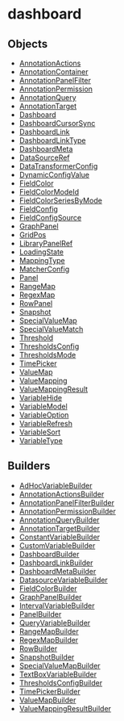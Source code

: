 # <span class="badge package-core"></span> dashboard

## Objects

 * <span class="badge object-type-interface"></span> [AnnotationActions](./object-AnnotationActions.md)
 * <span class="badge object-type-interface"></span> [AnnotationContainer](./object-AnnotationContainer.md)
 * <span class="badge object-type-interface"></span> [AnnotationPanelFilter](./object-AnnotationPanelFilter.md)
 * <span class="badge object-type-interface"></span> [AnnotationPermission](./object-AnnotationPermission.md)
 * <span class="badge object-type-interface"></span> [AnnotationQuery](./object-AnnotationQuery.md)
 * <span class="badge object-type-interface"></span> [AnnotationTarget](./object-AnnotationTarget.md)
 * <span class="badge object-type-interface"></span> [Dashboard](./object-Dashboard.md)
 * <span class="badge object-type-enum"></span> [DashboardCursorSync](./object-DashboardCursorSync.md)
 * <span class="badge object-type-interface"></span> [DashboardLink](./object-DashboardLink.md)
 * <span class="badge object-type-enum"></span> [DashboardLinkType](./object-DashboardLinkType.md)
 * <span class="badge object-type-interface"></span> [DashboardMeta](./object-DashboardMeta.md)
 * <span class="badge object-type-interface"></span> [DataSourceRef](./object-DataSourceRef.md)
 * <span class="badge object-type-interface"></span> [DataTransformerConfig](./object-DataTransformerConfig.md)
 * <span class="badge object-type-interface"></span> [DynamicConfigValue](./object-DynamicConfigValue.md)
 * <span class="badge object-type-interface"></span> [FieldColor](./object-FieldColor.md)
 * <span class="badge object-type-enum"></span> [FieldColorModeId](./object-FieldColorModeId.md)
 * <span class="badge object-type-enum"></span> [FieldColorSeriesByMode](./object-FieldColorSeriesByMode.md)
 * <span class="badge object-type-interface"></span> [FieldConfig](./object-FieldConfig.md)
 * <span class="badge object-type-interface"></span> [FieldConfigSource](./object-FieldConfigSource.md)
 * <span class="badge object-type-interface"></span> [GraphPanel](./object-GraphPanel.md)
 * <span class="badge object-type-interface"></span> [GridPos](./object-GridPos.md)
 * <span class="badge object-type-interface"></span> [LibraryPanelRef](./object-LibraryPanelRef.md)
 * <span class="badge object-type-enum"></span> [LoadingState](./object-LoadingState.md)
 * <span class="badge object-type-enum"></span> [MappingType](./object-MappingType.md)
 * <span class="badge object-type-interface"></span> [MatcherConfig](./object-MatcherConfig.md)
 * <span class="badge object-type-interface"></span> [Panel](./object-Panel.md)
 * <span class="badge object-type-interface"></span> [RangeMap](./object-RangeMap.md)
 * <span class="badge object-type-interface"></span> [RegexMap](./object-RegexMap.md)
 * <span class="badge object-type-interface"></span> [RowPanel](./object-RowPanel.md)
 * <span class="badge object-type-interface"></span> [Snapshot](./object-Snapshot.md)
 * <span class="badge object-type-interface"></span> [SpecialValueMap](./object-SpecialValueMap.md)
 * <span class="badge object-type-enum"></span> [SpecialValueMatch](./object-SpecialValueMatch.md)
 * <span class="badge object-type-interface"></span> [Threshold](./object-Threshold.md)
 * <span class="badge object-type-interface"></span> [ThresholdsConfig](./object-ThresholdsConfig.md)
 * <span class="badge object-type-enum"></span> [ThresholdsMode](./object-ThresholdsMode.md)
 * <span class="badge object-type-interface"></span> [TimePicker](./object-TimePicker.md)
 * <span class="badge object-type-interface"></span> [ValueMap](./object-ValueMap.md)
 * <span class="badge object-type-disjunction"></span> [ValueMapping](./object-ValueMapping.md)
 * <span class="badge object-type-interface"></span> [ValueMappingResult](./object-ValueMappingResult.md)
 * <span class="badge object-type-enum"></span> [VariableHide](./object-VariableHide.md)
 * <span class="badge object-type-interface"></span> [VariableModel](./object-VariableModel.md)
 * <span class="badge object-type-interface"></span> [VariableOption](./object-VariableOption.md)
 * <span class="badge object-type-enum"></span> [VariableRefresh](./object-VariableRefresh.md)
 * <span class="badge object-type-enum"></span> [VariableSort](./object-VariableSort.md)
 * <span class="badge object-type-enum"></span> [VariableType](./object-VariableType.md)
## Builders

 * <span class="badge builder"></span> [AdHocVariableBuilder](./builder-AdHocVariableBuilder.md)
 * <span class="badge builder"></span> [AnnotationActionsBuilder](./builder-AnnotationActionsBuilder.md)
 * <span class="badge builder"></span> [AnnotationPanelFilterBuilder](./builder-AnnotationPanelFilterBuilder.md)
 * <span class="badge builder"></span> [AnnotationPermissionBuilder](./builder-AnnotationPermissionBuilder.md)
 * <span class="badge builder"></span> [AnnotationQueryBuilder](./builder-AnnotationQueryBuilder.md)
 * <span class="badge builder"></span> [AnnotationTargetBuilder](./builder-AnnotationTargetBuilder.md)
 * <span class="badge builder"></span> [ConstantVariableBuilder](./builder-ConstantVariableBuilder.md)
 * <span class="badge builder"></span> [CustomVariableBuilder](./builder-CustomVariableBuilder.md)
 * <span class="badge builder"></span> [DashboardBuilder](./builder-DashboardBuilder.md)
 * <span class="badge builder"></span> [DashboardLinkBuilder](./builder-DashboardLinkBuilder.md)
 * <span class="badge builder"></span> [DashboardMetaBuilder](./builder-DashboardMetaBuilder.md)
 * <span class="badge builder"></span> [DatasourceVariableBuilder](./builder-DatasourceVariableBuilder.md)
 * <span class="badge builder"></span> [FieldColorBuilder](./builder-FieldColorBuilder.md)
 * <span class="badge builder"></span> [GraphPanelBuilder](./builder-GraphPanelBuilder.md)
 * <span class="badge builder"></span> [IntervalVariableBuilder](./builder-IntervalVariableBuilder.md)
 * <span class="badge builder"></span> [PanelBuilder](./builder-PanelBuilder.md)
 * <span class="badge builder"></span> [QueryVariableBuilder](./builder-QueryVariableBuilder.md)
 * <span class="badge builder"></span> [RangeMapBuilder](./builder-RangeMapBuilder.md)
 * <span class="badge builder"></span> [RegexMapBuilder](./builder-RegexMapBuilder.md)
 * <span class="badge builder"></span> [RowBuilder](./builder-RowBuilder.md)
 * <span class="badge builder"></span> [SnapshotBuilder](./builder-SnapshotBuilder.md)
 * <span class="badge builder"></span> [SpecialValueMapBuilder](./builder-SpecialValueMapBuilder.md)
 * <span class="badge builder"></span> [TextBoxVariableBuilder](./builder-TextBoxVariableBuilder.md)
 * <span class="badge builder"></span> [ThresholdsConfigBuilder](./builder-ThresholdsConfigBuilder.md)
 * <span class="badge builder"></span> [TimePickerBuilder](./builder-TimePickerBuilder.md)
 * <span class="badge builder"></span> [ValueMapBuilder](./builder-ValueMapBuilder.md)
 * <span class="badge builder"></span> [ValueMappingResultBuilder](./builder-ValueMappingResultBuilder.md)
